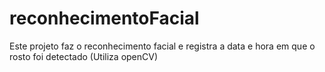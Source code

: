 # reconhecimentoFacial
Este projeto faz o reconhecimento facial e registra a data e hora em que o rosto foi detectado (Utiliza openCV)
